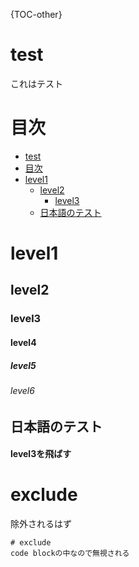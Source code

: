 {TOC-other}

<a id="sec1-0-0"></a>
# test
これはテスト

<a id="sec2-0-0"></a>
# 目次
* [test](#sec1-0-0)
* [目次](#sec2-0-0)
* [level1](#sec3-0-0)
  * [level2](#sec3-1-0)
    * [level3](#sec3-1-1)
  * [日本語のテスト](#sec3-2-0)


<a id="sec3-0-0"></a>
# level1
<a id="sec3-1-0"></a>
## level2
<a id="sec3-1-1"></a>
### level3
#### level4
##### level5
###### level6

<a id="sec3-2-0"></a>
## 日本語のテスト

#### level3を飛ばす

# exclude <!-- exclude-toc -->
除外されるはず

```
# exclude
code blockの中なので無視される
```
